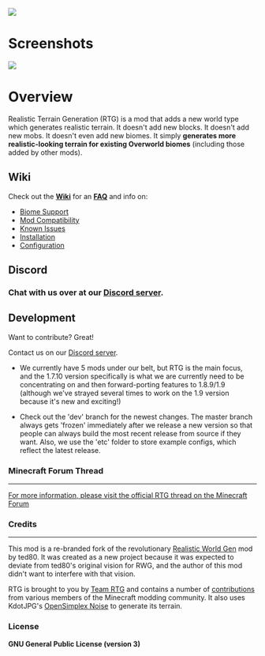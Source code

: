 ![](http://i.imgur.com/fntMwQe.png)


# Screenshots
![](http://i.imgur.com/FcLR7Mq.gif)

# Overview

Realistic Terrain Generation (RTG) is a mod that adds a new world type which generates realistic terrain. It doesn't add new blocks. It doesn't add new mobs. It doesn't even add new biomes. It simply **generates more realistic-looking terrain for existing Overworld biomes** (including those added by other mods).

## Wiki
Check out the **[Wiki](https://github.com/Team-RTG/Realistic-Terrain-Generation/wiki)** for an **[FAQ](https://github.com/Team-RTG/Realistic-Terrain-Generation/wiki/FAQ)** and info on:
* [Biome Support](https://github.com/Team-RTG/Realistic-Terrain-Generation/wiki/Biome-Support)
* [Mod Compatibility](https://github.com/Team-RTG/Realistic-Terrain-Generation/wiki/Mod-Compatibility)
* [Known Issues](https://github.com/Team-RTG/Realistic-Terrain-Generation/wiki/Known-Issues)
* [Installation](https://github.com/Team-RTG/Realistic-Terrain-Generation/wiki/Installation)
* [Configuration](https://github.com/Team-RTG/Realistic-Terrain-Generation/wiki/Configuration)


## Discord

### Chat with us over at our [Discord server](https://discordapp.com/channels/168326116761665536/168326116761665536).


## Development

Want to contribute? Great!

Contact us on our [Discord server](https://discordapp.com/channels/168326116761665536/168326116761665536).

* We currently have 5 mods under our belt, but RTG is the main focus, and the 1.7.10 version specifically is what we are currently need to be concentrating on and then forward-porting features to 1.8.9/1.9 (although we've strayed several times to work on the 1.9 version because it's new and exciting!)

* Check out the 'dev' branch for the newest changes. The master branch always gets 'frozen' immediately after we release a new version so that people can always build the most recent release from source if they want. Also, we use the 'etc' folder to store example configs, which reflect the latest release.


### Minecraft Forum Thread
----
[For more information, please visit the official RTG thread on the Minecraft Forum](http://www.minecraftforum.net/forums/mapping-and-modding/minecraft-mods/2524489-realistic-terrain-generation-rtg-realistic-biomes)

### Credits
----
This mod is a re-branded fork of the revolutionary [Realistic World Gen](http://www.minecraftforum.net/forums/mapping-and-modding/minecraft-mods/1281910-teds-world-gen-mods-realistic-world-gen-alpha-1-3) mod by ted80. It was created as a new project because it was expected to deviate from ted80's original vision for RWG, and the author of this mod didn't want to interfere with that vision.

RTG is brought to you by [Team RTG](https://github.com/Team-RTG) and contains a number of [contributions](https://github.com/Team-RTG/Realistic-Terrain-Generation/graphs/contributors) from various members of the Minecraft modding community. It also uses KdotJPG's [OpenSimplex Noise](https://gist.github.com/KdotJPG/b1270127455a94ac5d19) to generate its terrain.

### License

**GNU General Public License (version 3)**

